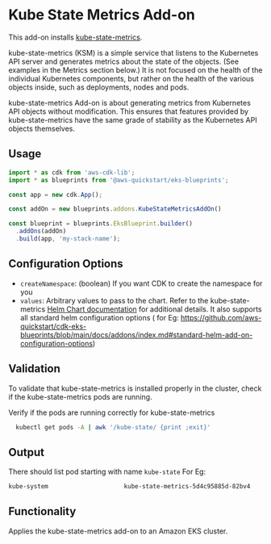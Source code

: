 # Kube State Metrics Add-on

This add-on installs [kube-state-metrics](https://github.com/kubernetes/kube-state-metrics).

kube-state-metrics (KSM) is a simple service that listens to the Kubernetes API server and generates metrics about the state of the objects. (See examples in the Metrics section below.) It is not focused on the health of the individual Kubernetes components, but rather on the health of the various objects inside, such as deployments, nodes and pods.

kube-state-metrics Add-on is about generating metrics from Kubernetes API objects without modification. This ensures that features provided by kube-state-metrics have the same grade of stability as the Kubernetes API objects themselves.

## Usage

```typescript
import * as cdk from 'aws-cdk-lib';
import * as blueprints from '@aws-quickstart/eks-blueprints';

const app = new cdk.App();

const addOn = new blueprints.addons.KubeStateMetricsAddOn()

const blueprint = blueprints.EksBlueprint.builder()
  .addOns(addOn)
  .build(app, 'my-stack-name');
```

## Configuration Options

- `createNamespace`: (boolean) If you want CDK to create the namespace for you
- `values`: Arbitrary values to pass to the chart. Refer to the kube-state-metrics [Helm Chart documentation](https://prometheus-community.github.io/helm-charts) for additional details. It also supports all standard helm configuration options ( for Eg: https://github.com/aws-quickstart/cdk-eks-blueprints/blob/main/docs/addons/index.md#standard-helm-add-on-configuration-options)

## Validation

To validate that kube-state-metrics is installed properly in the cluster, check if the kube-state-metrics pods are running.

Verify if the pods are running correctly for kube-state-metrics
```bash
  kubectl get pods -A | awk '/kube-state/ {print ;exit}'  
```

## Output

There should list pod starting with name `kube-state`
For Eg:
```bash
kube-system                     kube-state-metrics-5d4c95885d-82bv4                               1/1     Running   0          13h
```

## Functionality

Applies the kube-state-metrics add-on to an Amazon EKS cluster. 